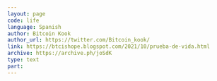 ```yaml
---
layout: page
code: life
language: Spanish
author: Bitcoin Kook
author_url: https://twitter.com/Bitcoin_kook/
link: https://btcishope.blogspot.com/2021/10/prueba-de-vida.html
archive: https://archive.ph/joSdK
type: text
part: 
---
```

